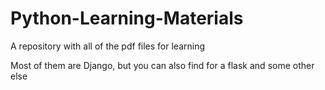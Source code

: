 # Python-Learning-Materials
A repository with all of the pdf files for learning

Most of them are Django, but you can also find for a flask and some other else
